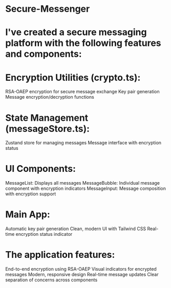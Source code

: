 # Secure-Messenger

# I've created a secure messaging platform with the following features and components:

# Encryption Utilities (crypto.ts):

RSA-OAEP encryption for secure message exchange
Key pair generation
Message encryption/decryption functions

# State Management (messageStore.ts):

Zustand store for managing messages
Message interface with encryption status

# UI Components:

MessageList: Displays all messages
MessageBubble: Individual message component with encryption indicators
MessageInput: Message composition with encryption support

# Main App:

Automatic key pair generation
Clean, modern UI with Tailwind CSS
Real-time encryption status indicator

# The application features:

End-to-end encryption using RSA-OAEP
Visual indicators for encrypted messages
Modern, responsive design
Real-time message updates
Clear separation of concerns across components
